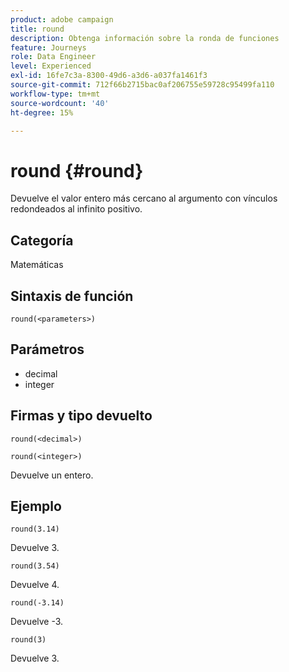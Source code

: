 ```yaml
---
product: adobe campaign
title: round
description: Obtenga información sobre la ronda de funciones
feature: Journeys
role: Data Engineer
level: Experienced
exl-id: 16fe7c3a-8300-49d6-a3d6-a037fa1461f3
source-git-commit: 712f66b2715bac0af206755e59728c95499fa110
workflow-type: tm+mt
source-wordcount: '40'
ht-degree: 15%

---
```


# round {#round}

Devuelve el valor entero más cercano al argumento con vínculos redondeados al infinito positivo.

## Categoría

Matemáticas

## Sintaxis de función

`round(<parameters>)`

## Parámetros

* decimal
* integer

## Firmas y tipo devuelto

`round(<decimal>)`

`round(<integer>)`

Devuelve un entero.

## Ejemplo

`round(3.14)`

Devuelve 3.

`round(3.54)`

Devuelve 4.

`round(-3.14)`

Devuelve -3.

`round(3)`

Devuelve 3.
